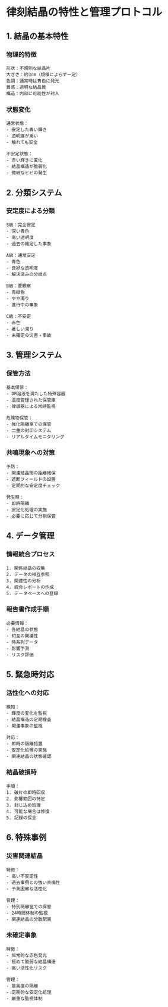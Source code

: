 # 律刻結晶の特性と管理プロトコル

## 1. 結晶の基本特性

### 物理的特徴
```
形状：不規則な結晶片
大きさ：約3cm（規模によらず一定）
色調：通常時は青色に発光
質感：透明な結晶質
構造：内部に可能性が封入
```

### 状態変化
```
通常状態：
- 安定した青い輝き
- 透明度が高い
- 触れても安全

不安定状態：
- 赤い輝きに変化
- 結晶構造が脆弱化
- 微細なヒビの発生
```

## 2. 分類システム

### 安定度による分類
```
S級：完全安定
- 深い青色
- 高い透明度
- 過去の確定した事象

A級：通常安定
- 青色
- 良好な透明度
- 解決済みの分岐点

B級：要観察
- 青緑色
- やや濁り
- 進行中の事象

C級：不安定
- 赤色
- 著しい濁り
- 未確定の災害・事故
```

## 3. 管理システム

### 保管方法
```
基本保管：
- DR溶液を満たした特殊容器
- 温度管理された保管庫
- 律導器による常時監視

危険物保管：
- 強化隔離室での保管
- 二重の封印システム
- リアルタイムモニタリング
```

### 共鳴現象への対策
```
予防：
- 関連結晶間の距離確保
- 遮断フィールドの設置
- 定期的な安定度チェック

発生時：
- 即時隔離
- 安定化処理の実施
- 必要に応じて分割保管
```

## 4. データ管理

### 情報統合プロセス
```
1. 関係結晶の収集
2. データの相互参照
3. 関連性の分析
4. 統合レポートの作成
5. データベースへの登録
```

### 報告書作成手順
```
必要情報：
- 各結晶の状態
- 相互の関連性
- 時系列データ
- 影響予測
- リスク評価
```

## 5. 緊急時対応

### 活性化への対応
```
検知：
- 輝度の変化を監視
- 結晶構造の定期検査
- 関連事象の監視

対応：
- 即時の隔離措置
- 安定化処理の実施
- 関連結晶の状態確認
```

### 結晶破損時
```
手順：
1. 破片の即時回収
2. 影響範囲の特定
3. 封じ込め処理
4. 可能な場合は修復
5. 記録の保全
```

## 6. 特殊事例

### 災害関連結晶
```
特徴：
- 高い不安定性
- 過去事例との強い共鳴性
- 予測困難な活性化

管理：
- 特別隔離室での保管
- 24時間体制の監視
- 関連結晶の分散配置
```

### 未確定事象
```
特徴：
- 恒常的な赤色発光
- 極めて脆弱な結晶構造
- 高い活性化リスク

管理：
- 最高度の隔離
- 定期的な安定化処理
- 厳重な監視体制
```